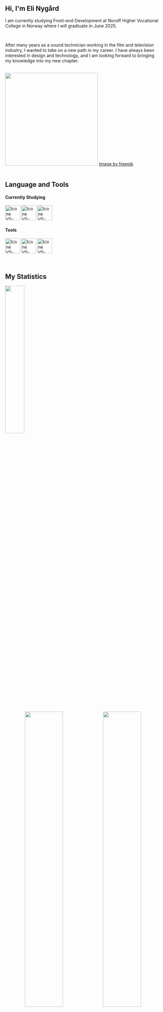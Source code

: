 <a name="readme-top"></a>
## Hi, I'm Eli Nygård

I am currently studying Front-end Development at Noroff Higher Vocational College in Norway where I will gradtuate in June 2025.

<br>

After many years as a sound technician working in the film and television industry, I wanted to take on a new path in my career. I have always been interested in design and technology, and I am looking forward to bringing my knowledge into my new chapter. 

<br>

<img height="300px" src="https://i.ibb.co/JBJX69z/2149155749.jpg"/>
<a href="https://www.freepik.com/free-photo/high-angle-interior-design-with-many-plants_20081989.htm#fromView=search&page=1&position=17&uuid=42c39d9f-4ad5-4cb0-8827-fbd2424797de">Image by freepik</a>

<br>
<br>

## Language and Tools
#### Currently Studying
[<img title="HTML" height="48px" width="48px" alt="Icone VS-Code" src="https://skillicons.dev/icons?i=html"/>](https://developer.mozilla.org/en-US/docs/Web/HTML)
[<img title="CSS" height="48px" width="48px" alt="Icone VS-Code" src="https://skillicons.dev/icons?i=css"/>](https://developer.mozilla.org/en-US/docs/Web/CSS)
[<img title="JavaScript" height="48px" width="48px" alt="Icone VS-Code" src="https://skillicons.dev/icons?i=js"/>](https://developer.mozilla.org/en-US/docs/Web/JavaScript)

#### Tools
  [<img title="Figma" height="48px" width="48px" alt="Icone VS-Code" src="https://skillicons.dev/icons?i=figma"/>](https://www.figma.com/)
  [<img title="VS Code" height="48px" width="48px" alt="Icone VS-Code" src="https://skillicons.dev/icons?i=vscode"/>](https://code.visualstudio.com/)
  [<img title="GitHub" height="48px" width="48px" alt="Icone VS-Code" src="https://skillicons.dev/icons?i=github"/>](https://github.com/)

<br>

## My Statistics

<p align="left">
  <img width="35%" src="https://github-readme-stats.vercel.app/api/top-langs/?username=EliNygard&layout=compact&theme=vue&hide_border=true" />
</p>
<p align="center">
  <img width="49.5%" src="https://github-readme-stats.vercel.app/api?username=EliNygard&show_icons=true&theme=vue&hide_border=true" />
  <img width="49.5%" src="https://github-readme-streak-stats.herokuapp.com/?user=EliNygard&theme=vue&hide_border=true" />
  
</p>
  
<br>

## Academic Background
2023 -     : Front-end Development | 2 years | Noroff Higher Vocational College

2009 - 2014: Film and Video Production | Master's Degree | Norwegian University of Science and Technology - NTNU

<br>

## Contact
Feel free to contact me

Email: eli.nygard@gmail.com

[My Linkedin Page](https://www.linkedin.com/in/eli-nyg%C3%A5rd/)

<p align="right"><a href="#readme-top">⬆️ Back to Top</a></p>


### Credits
#### Inspiration and code snippets from:
[abhigyantrips](https://github.com/abhigyantrips)

[jacquelineatae](https://github.com/durgeshsamariya/awesome-github-profile-readme-templates/blob/master/jacquelineatae.md)


<!--
**EliNygard/EliNygard** is a ✨ _special_ ✨ repository because its `README.md` (this file) appears on your GitHub profile.

<img src="https://raw.githubusercontent.com/MicaelliMedeiros/micaellimedeiros/master/image/computer-illustration.png" min-width="400px" max-width="400px" width="400px" align="right" alt="Computador iuriCode">

Language and Tools: 
Main Stack: html, css, js
Currently studying: html, css, js
Tools: figma, vs code, git


Academic background: 
Noroff
NTNU

Contact
Logo to linkedin, email


Here are some ideas to get you started:

- 🔭 I’m currently working on ...
- 🌱 I’m currently learning ...
- 👯 I’m looking to collaborate on ...
- 🤔 I’m looking for help with ...
- 💬 Ask me about ...
- 📫 How to reach me: ...
- 😄 Pronouns: ...
- ⚡ Fun fact: ...
-->
